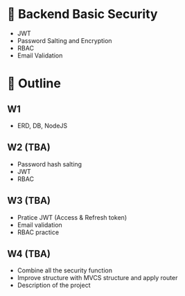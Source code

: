 # :closed_lock_with_key: Backend Basic Security
* JWT
* Password Salting and Encryption
* RBAC
* Email Validation

# :pushpin: Outline
## W1
* ERD, DB, NodeJS

## W2 (TBA)
* Password hash salting
* JWT
* RBAC

## W3 (TBA)
* Pratice JWT (Access & Refresh token)
* Email validation 
* RBAC practice

## W4 (TBA)
* Combine all the security function
* Improve structure with MVCS structure and apply router
* Description of the project